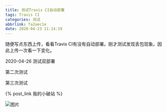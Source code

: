 ```yaml
---
title: 测试Travis CI自动部署
tags: Travis CI
categories: 测试
abbrlink: fa2aec1e
date: 2020-04-23 11:14:19
---
```


随便写点东西上传，看看Travis CI有没有自动部署。刚才测试发现丢包现象。因此上传一次看一下变化。

2020-04-26 测试双部署

第二次测试

第三次测试

{% post_link 我的小破站 %}

<!--more-->

![图片](https://cdn.jsdelivr.net/gh/ysl970629/public_picture_bed_01@latest/img/20200423140351.png)